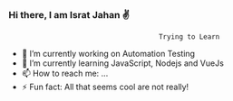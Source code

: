 ###                               Hi there, I am Israt Jahan ✌
                                         Trying to Learn



- 🔭 I’m currently working on Automation Testing
- 🌱 I’m currently learning JavaScript, Nodejs and VueJs
- 📫 How to reach me: ...
- ⚡ Fun fact: All that seems cool are not really!
